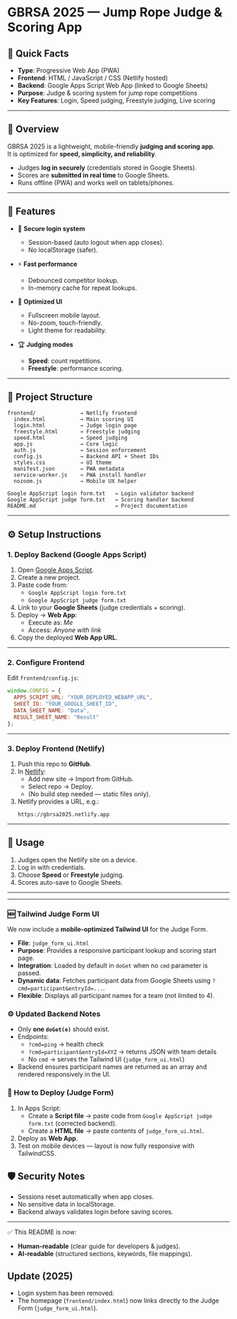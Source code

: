 # GBRSA 2025 — Jump Rope Judge & Scoring App

## 🔑 Quick Facts
- **Type**: Progressive Web App (PWA)  
- **Frontend**: HTML / JavaScript / CSS (Netlify hosted)  
- **Backend**: Google Apps Script Web App (linked to Google Sheets)  
- **Purpose**: Judge & scoring system for jump rope competitions  
- **Key Features**: Login, Speed judging, Freestyle judging, Live scoring  

---

## 📖 Overview
GBRSA 2025 is a lightweight, mobile-friendly **judging and scoring app**.  
It is optimized for **speed, simplicity, and reliability**.  

- Judges **log in securely** (credentials stored in Google Sheets).  
- Scores are **submitted in real time** to Google Sheets.  
- Runs offline (PWA) and works well on tablets/phones.  

---

## 🎯 Features
- 🔐 **Secure login system**  
  - Session-based (auto logout when app closes).  
  - No localStorage (safer).  

- ⚡ **Fast performance**  
  - Debounced competitor lookup.  
  - In-memory cache for repeat lookups.  

- 📱 **Optimized UI**  
  - Fullscreen mobile layout.  
  - No-zoom, touch-friendly.  
  - Light theme for readability.  

- 🏆 **Judging modes**  
  - **Speed**: count repetitions.  
  - **Freestyle**: performance scoring.  

---

## 📂 Project Structure
```
frontend/              → Netlify frontend
  index.html           → Main scoring UI
  login.html           → Judge login page
  freestyle.html       → Freestyle judging
  speed.html           → Speed judging
  app.js               → Core logic
  auth.js              → Session enforcement
  config.js            → Backend API + Sheet IDs
  styles.css           → UI theme
  manifest.json        → PWA metadata
  service-worker.js    → PWA install handler
  nozoom.js            → Mobile UX helper

Google AppScript login form.txt   → Login validator backend
Google AppScript judge form.txt   → Scoring handler backend
README.md                         → Project documentation
```

---

## ⚙️ Setup Instructions

### 1. Deploy Backend (Google Apps Script)
1. Open [Google Apps Script](https://script.google.com/).  
2. Create a new project.  
3. Paste code from:  
   - `Google AppScript login form.txt`  
   - `Google AppScript judge form.txt`  
4. Link to your **Google Sheets** (judge credentials + scoring).  
5. Deploy → **Web App**:  
   - Execute as: *Me*  
   - Access: *Anyone with link*  
6. Copy the deployed **Web App URL**.  

---

### 2. Configure Frontend
Edit `frontend/config.js`:

```js
window.CONFIG = {
  APPS_SCRIPT_URL: "YOUR_DEPLOYED_WEBAPP_URL",
  SHEET_ID: "YOUR_GOOGLE_SHEET_ID",
  DATA_SHEET_NAME: "Data",
  RESULT_SHEET_NAME: "Result"
};
```

---

### 3. Deploy Frontend (Netlify)
1. Push this repo to **GitHub**.  
2. In [Netlify](https://app.netlify.com/):  
   - Add new site → Import from GitHub.  
   - Select repo → Deploy.  
   - (No build step needed — static files only).  
3. Netlify provides a URL, e.g.:  
   ```
   https://gbrsa2025.netlify.app
   ```

---

## 👥 Usage
1. Judges open the Netlify site on a device.  
2. Log in with credentials.  
3. Choose **Speed** or **Freestyle** judging.  
4. Scores auto-save to Google Sheets.  

---



---

### 🆕 Tailwind Judge Form UI

We now include a **mobile-optimized Tailwind UI** for the Judge Form.

- **File**: `judge_form_ui.html`  
- **Purpose**: Provides a responsive participant lookup and scoring start page.  
- **Integration**: Loaded by default in `doGet` when no `cmd` parameter is passed.  
- **Dynamic data**: Fetches participant data from Google Sheets using `?cmd=participant&entryId=...`.  
- **Flexible**: Displays all participant names for a team (not limited to 4).  

### ⚙️ Updated Backend Notes
- Only **one `doGet(e)`** should exist.  
- Endpoints:  
  - `?cmd=ping` → health check  
  - `?cmd=participant&entryId=XYZ` → returns JSON with team details  
  - No `cmd` → serves the Tailwind UI (`judge_form_ui.html`)  
- Backend ensures participant names are returned as an array and rendered responsively in the UI.  

### 🚀 How to Deploy (Judge Form)
1. In Apps Script:  
   - Create a **Script file** → paste code from `Google AppScript judge form.txt` (corrected backend).  
   - Create a **HTML file** → paste contents of `judge_form_ui.html`.  
2. Deploy as **Web App**.  
3. Test on mobile devices — layout is now fully responsive with TailwindCSS.  

## 🛡 Security Notes
- Sessions reset automatically when app closes.  
- No sensitive data in localStorage.  
- Backend always validates login before saving scores.  

---

✅ This README is now:  
- **Human-readable** (clear guide for developers & judges).  
- **AI-readable** (structured sections, keywords, file mappings).  


## Update (2025)
- Login system has been removed.
- The homepage (`frontend/index.html`) now links directly to the Judge Form (`judge_form_ui.html`).
